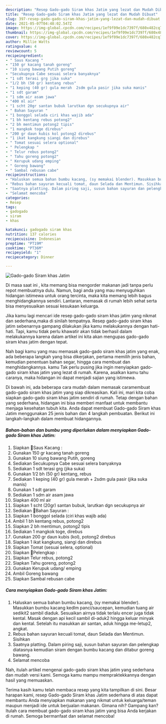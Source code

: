 ```yaml
---
description: "Resep Gado-gado Siram khas Jatim yang lezat dan Mudah Dibuat"
title: "Resep Gado-gado Siram khas Jatim yang lezat dan Mudah Dibuat"
slug: 397-resep-gado-gado-siram-khas-jatim-yang-lezat-dan-mudah-dibuat
date: 2021-05-07T04:48:02.547Z
image: https://img-global.cpcdn.com/recipes/1ef9f09e1dc7397f/680x482cq70/gado-gado-siram-khas-jatim-foto-resep-utama.jpg
thumbnail: https://img-global.cpcdn.com/recipes/1ef9f09e1dc7397f/680x482cq70/gado-gado-siram-khas-jatim-foto-resep-utama.jpg
cover: https://img-global.cpcdn.com/recipes/1ef9f09e1dc7397f/680x482cq70/gado-gado-siram-khas-jatim-foto-resep-utama.jpg
author: Millie Watts
ratingvalue: 4
reviewcount: 5
recipeingredient:
- " Saus Kacang "
- "150 gr kacang tanah goreng"
- "10 siung bawang Putih goreng"
- "Secukupnya Cabe sesuai selera banyaknya"
- "1 sdt terasi grg jika suka"
- "1/2 bh (50 gr) kentang rebus"
- "1 keping (40 gr) gula merah  2sdm gula pasir jika suka manis"
- "1 sdt garam"
- "1 sdm air asam jawa"
- "400 ml air"
- "1 scht 20gr santan bubuk larutkan dgn secukupnya air"
- " Bahan Sayuran "
- "1 bonggol selada ciri khas wajib ada"
- "1 bh kentang rebus potong2"
- "2 bh mentimun potong2 tipis"
- "1 mangkok toge direbus"
- "200 gr daun kubis kol potong2 direbus"
- "1 ikat kangkung siangi dan direbus"
- " Tomat sesuai selera optional"
- " Pelengkap "
- " Telur rebus potong2"
- " Tahu goreng potong2"
- " Kerupuk udang emping"
- " Goreng bawang"
- " Sambal rebusan cabe"
recipeinstructions:
- "Haluskan semua bahan bumbu kacang, (sy memakai blender). Masukkan bumbu kacang kedlm panci/saucepan, kemudian tuang air sedikit2 sambil diaduk. Sesuaikan airnya tidak terlalu encer juga tidak kental. Masak dengan api kecil sambil di-aduk2 hingga keluar minyak dan kental. Setelah itu masukkan air santan, aduk hingga me-letup2, angkat."
- "Rebus bahan sayuran kecuali tomat, daun Selada dan Mentimun. Sisihkan"
- "Saatnya platting. Dalam piring saji, susun bahan sayuran dan pelengkap diatasnya kemudian siram dengan bumbu kacang dan ditabur goreng bawang."
- "Selamat mencoba"
categories:
- Resep
tags:
- gadogado
- siram
- khas

katakunci: gadogado siram khas 
nutrition: 137 calories
recipecuisine: Indonesian
preptime: "PT19M"
cooktime: "PT36M"
recipeyield: "1"
recipecategory: Dinner

---
```



![Gado-gado Siram khas Jatim](https://img-global.cpcdn.com/recipes/1ef9f09e1dc7397f/680x482cq70/gado-gado-siram-khas-jatim-foto-resep-utama.jpg)

Di masa  saat ini , kita memang bisa mengorder makanan jadi tanpa perlu repot membuatnya dulu. Namun, bagi anda yang mau menyuguhkan hidangan istimewa untuk orang tercinta, maka kita memang lebih bagus menghidangkannya sendiri. Lantaran, memasak di rumah lebih sehat serta bisa menyesuaikan sesuai kesukaan keluarga.

Jika kamu lagi mencari ide resep gado-gado siram khas jatim yang nikmat dan sederhana,maka di sinilah tempatnya. Resep gado-gado siram khas jatim  sebenarnya gampang dilakukan jika kamu melakukannya dengan hati-hati. Tapi, kamu tidak perlu khawatir akan tidak berhasil dalam melakukannya 
karena dalam artikel ini kita akan mengupas gado-gado siram khas jatim dengan tepat.  



Nah bagi kamu yang mau memasak gado-gado siram khas jatim yang enak, ada beberapa langkah yang bisa dikerjakan, pertama memilih jenis bahan, kemudian penentuan bahan segar, hingga cara membuat dan menghidangkannya. kamu Tak perlu pusing jika ingin menyiapkan gado-gado siram khas jatim yang lezat di rumah. Karena, asalkan kamu  tahu caranya, maka hidangan ini dapat menjadi sajian yang istimewa.

Di bawah ini, ada beberapa cara mudah dalam memasak caramembuat gado-gado siram khas jatim yang siap dikreasikan. Kali ini, mari kita coba siapkan gado-gado siram khas jatim sendiri di rumah. Tetap dengan bahan yang sederhana, hidangan ini bisa memberi manfaat untuk membantu menjaga kesehatan tubuh kita. Anda dapat membuat Gado-gado Siram khas Jatim menggunakan 25 jenis bahan dan 4 langkah pembuatan. Berikut ini langkah-langkah dalam membuat hidangannya.

<!--inarticleads1-->

##### Bahan-bahan dan bumbu yang diperlukan dalam menyiapkan Gado-gado Siram khas Jatim:

1. Siapkan  🥜Saus Kacang :
1. Gunakan 150 gr kacang tanah goreng
1. Gunakan 10 siung bawang Putih, goreng
1. Sediakan Secukupnya Cabe sesuai selera banyaknya
1. Sediakan 1 sdt terasi grg (jika suka)
1. Gunakan 1/2 bh (50 gr) kentang, rebus
1. Sediakan 1 keping (40 gr) gula merah + 2sdm gula pasir (jika suka manis)
1. Gunakan 1 sdt garam
1. Sediakan 1 sdm air asam jawa
1. Siapkan 400 ml air
1. Siapkan 1 scht (20gr) santan bubuk, larutkan dgn secukupnya air
1. Sediakan  🍅Bahan Sayuran :
1. Siapkan 1 bonggol selada (ciri khas wajib ada)
1. Ambil 1 bh kentang rebus, potong2
1. Siapkan 2 bh mentimun, potong2 tipis
1. Sediakan 1 mangkok toge, direbus
1. Gunakan 200 gr daun kubis (kol), potong2 direbus
1. Siapkan 1 ikat kangkung, siangi dan direbus
1. Siapkan  Tomat (sesuai selera, optional)
1. Siapkan  🥚Pelengkap :
1. Siapkan  Telur rebus, potong2
1. Siapkan  Tahu goreng, potong2
1. Gunakan  Kerupuk udang/ emping
1. Ambil  Goreng bawang
1. Siapkan  Sambal rebusan cabe




<!--inarticleads2-->

##### Cara menyiapkan Gado-gado Siram khas Jatim:

1. Haluskan semua bahan bumbu kacang, (sy memakai blender). Masukkan bumbu kacang kedlm panci/saucepan, kemudian tuang air sedikit2 sambil diaduk. Sesuaikan airnya tidak terlalu encer juga tidak kental. Masak dengan api kecil sambil di-aduk2 hingga keluar minyak dan kental. Setelah itu masukkan air santan, aduk hingga me-letup2, angkat.
1. Rebus bahan sayuran kecuali tomat, daun Selada dan Mentimun. Sisihkan
1. Saatnya platting. Dalam piring saji, susun bahan sayuran dan pelengkap diatasnya kemudian siram dengan bumbu kacang dan ditabur goreng bawang.
1. Selamat mencoba




Nah, itulah artikel mengenai  gado-gado siram khas jatim  yang sederhana dan mudah versi kami. Semoga kamu mampu mempraktekkannya dengan hasil yang memuaskan. 

Terima kasih kamu telah membaca resep yang kita tampilkan di sini. Besar harapan kami, resep  Gado-gado Siram khas Jatim sederhana di atas dapat membantu Anda menyiapkan makanan yang nikmat untuk keluarga/teman maupun menjadi ide untuk berjualan makanan. Gimana nih? Gampang kan? Itulah cara membuat gado-gado siram khas jatim yang bisa Anda kerjakan di rumah. Semoga bermanfaat dan selamat mencoba!

